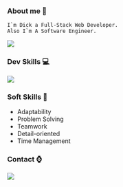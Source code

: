 ### About me 👋  
    I`m Dick a Full-Stack Web Developer.
    Also I`m A Software Engineer.
    
<img src="https://www.codewars.com/users/DKDeveloper01/badges/large" />

### Dev Skills 💻
<p >
  <a href="https://skillicons.dev">
    <img src="https://skillicons.dev/icons?i=rails,ruby,html,css,react,js,figma,postgres,git" />
  </a>
</p>

### Soft Skills 👥
<ul >
  <li>Adaptability</li>
  <li>Problem Solving</li>
  <li>Teamwork</li>
  <li>Detail-oriented</li>
  <li>Time Management</li>
</ul>

### Contact ⌚
<p style="color: white;">
  <a href="https://linkedin.com/in/dicksolis" style="display:flex">
    <img src="https://skillicons.dev/icons?i=linkedin" />
  </a>
</p>
